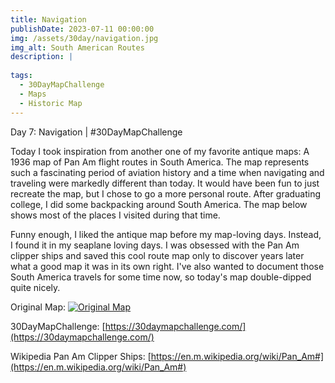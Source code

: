 ```yaml
---
title: Navigation
publishDate: 2023-07-11 00:00:00
img: /assets/30day/navigation.jpg
img_alt: South American Routes
description: |
  
tags:
  - 30DayMapChallenge
  - Maps
  - Historic Map
---
```


Day 7: Navigation | #30DayMapChallenge

Today I took inspiration from another one of my favorite antique maps: A 1936 map of Pan Am flight routes in South America.  The map represents such a fascinating period of aviation history and a time when navigating and traveling were markedly different than today. It would have been fun to just recreate the map, but I chose to go a more personal route.  After graduating college, I did some backpacking around South America.  The map below shows most of the places I visited during that time.  

Funny enough, I liked the antique map before my map-loving days.  Instead, I found it in my seaplane loving days.  I was obsessed with the Pan Am clipper ships and saved this cool route map only to discover years later what a good map it was in its own right.  I've also wanted to document those South America travels for some time now, so today's map double-dipped quite nicely.

Original Map:
[![Original Map](/assets/30day/PAA_WIKI.jpg)](/assets/30day/PAA_WIKI.jpg)


30DayMapChallenge:  [https://30daymapchallenge.com/](https://30daymapchallenge.com/)

Wikipedia Pan Am Clipper Ships:  [https://en.m.wikipedia.org/wiki/Pan_Am#](https://en.m.wikipedia.org/wiki/Pan_Am#)